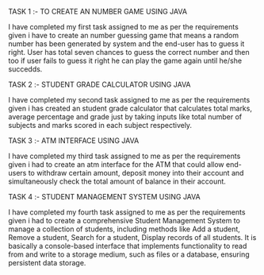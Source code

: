 TASK 1 :- TO CREATE AN NUMBER GAME USING JAVA

I have completed my first task assigned to me as per the requirements given i have to create an number guessing game that means a random number has been generated by system and the end-user has to guess it right. User has total seven chances to guess the correct number and then too if user fails to guess it right he can play the game again until he/she succedds.

TASK 2 :- STUDENT GRADE CALCULATOR USING JAVA

I have completed my second task assigned to me as per the requirements given i has created an student grade calculator that calculates total marks, average percentage and grade just by taking inputs like total number of subjects and marks scored in each subject respectively.

TASK 3 :- ATM INTERFACE USING JAVA

I have completed my third task assigned to me as per the requirements given i had to create an atm interface for the ATM that could allow end-users to withdraw certain amount, deposit money into their account and simultaneously check the total amount of balance in their account.

TASK 4 :-  STUDENT MANAGEMENT SYSTEM USING JAVA

I have completed my fourth task assigned to me as per the requirements given i had to create a comprehensive Student Management System  to manage a collection of students, including methods like Add a student, Remove a student, Search for a student, Display records of all students. It is basically a console-based interface that implements functionality to read from and write to a storage medium, such as files or a database, ensuring persistent data storage.
